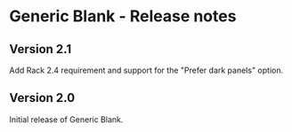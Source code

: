 # Generic Blank - Release notes

## Version 2.1

Add Rack 2.4 requirement and support for the "Prefer dark panels" option.

## Version 2.0

Initial release of Generic Blank.
